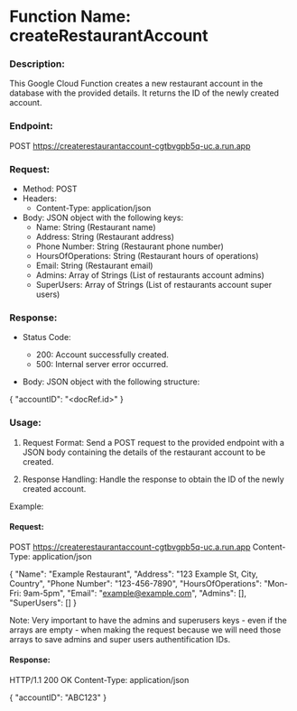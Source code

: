 # Function Name: createRestaurantAccount

### Description:

This Google Cloud Function creates a new restaurant account in the database with the provided details. It returns the ID of the newly created account.

### Endpoint:

POST https://createrestaurantaccount-cgtbvgpb5q-uc.a.run.app

### Request:

* Method: POST
* Headers:
    - Content-Type: application/json
* Body: JSON object with the following keys:
    - Name: String (Restaurant name)
    - Address: String (Restaurant address)
    - Phone Number: String (Restaurant phone number)
    - HoursOfOperations: String (Restaurant hours of operations)
    - Email: String (Restaurant email)
    - Admins: Array of Strings (List of restaurants account admins)
    - SuperUsers: Array of Strings (List of restaurants account super users)

### Response:

* Status Code:
    - 200: Account successfully created.
    - 500: Internal server error occurred.

* Body: JSON object with the following structure:

{
  "accountID": "<docRef.id>"
}

### Usage:

1. Request Format: Send a POST request to the provided endpoint with a JSON body containing the details of the restaurant account to be created.

2. Response Handling: Handle the response to obtain the ID of the newly created account.

Example:

#### Request:

POST https://createrestaurantaccount-cgtbvgpb5q-uc.a.run.app
Content-Type: application/json

{
  "Name": "Example Restaurant",
  "Address": "123 Example St, City, Country",
  "Phone Number": "123-456-7890",
  "HoursOfOperations": "Mon-Fri: 9am-5pm",
  "Email": "example@example.com",
  "Admins": [],
  "SuperUsers": []
}

Note: Very important to have the admins and superusers keys - even if the arrays are empty - when making the request because we will need those arrays to save admins and super users authentification IDs.

#### Response:

HTTP/1.1 200 OK
Content-Type: application/json

{
  "accountID": "ABC123"
}